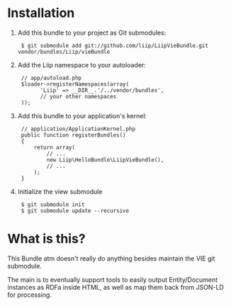 Installation
============

  1. Add this bundle to your project as Git submodules:

          $ git submodule add git://github.com/liip/LiipVieBundle.git vendor/bundles/Liip/vieBundle

  2. Add the Liip namespace to your autoloader:

          // app/autoload.php
          $loader->registerNamespaces(array(
                'Liip' => __DIR__.'/../vendor/bundles',
                // your other namespaces
          ));

  3. Add this bundle to your application's kernel:

          // application/ApplicationKernel.php
          public function registerBundles()
          {
              return array(
                  // ...
                  new Liip\HelloBundle\LiipVieBundle(),
                  // ...
              );
          }

  4. Initialize the view submodule

          $ git submodule init
          $ git submodule update --recursive

What is this?
=============

This Bundle atm doesn't really do anything besides maintain the VIE git submodule.

The main is to eventually support tools to easily output Entity/Document instances
as RDFa inside HTML, as well as map them back from JSON-LD for processing.
